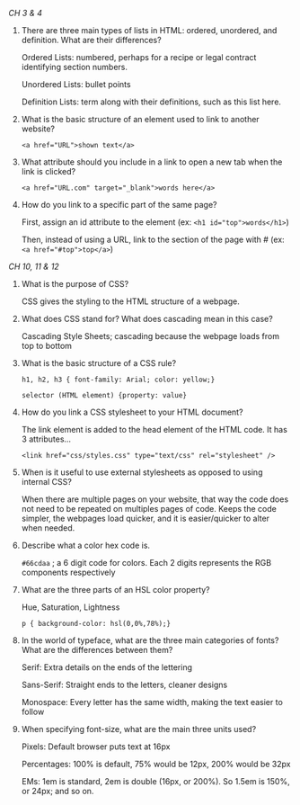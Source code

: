 *CH 3 & 4*


1. There are three main types of lists in HTML: ordered, unordered, and definition. What are their differences?

    Ordered Lists: numbered, perhaps for a recipe or legal contract identifying section numbers.
    
    Unordered Lists: bullet points
    
    Definition Lists: term along with their definitions, such as this list here.

2. What is the basic structure of an element used to link to another website?

    `<a href="URL">shown text</a>`

3. What attribute should you include in a link to open a new tab when the link is clicked?

    `<a href="URL.com" target="_blank">words here</a>`

4. How do you link to a specific part of the same page?

    First, assign an id attribute to the element (ex: ``<h1 id="top">words</h1>``)
    
    Then, instead of using a URL, link to the section of the page with # (ex: ``<a href="#top">top</a>``)

*CH 10, 11 & 12*


1. What is the purpose of CSS?

    CSS gives the styling to the HTML structure of a webpage.

2. What does CSS stand for? What does cascading mean in this case?

    Cascading Style Sheets; cascading because the webpage loads from top to bottom

3. What is the basic structure of a CSS rule?

    `h1, h2, h3 {
                font-family: Arial;
                color: yellow;}`
                
                
    `selector (HTML element) {property: value}`

4. How do you link a CSS stylesheet to your HTML document?

    The link element is added to the head element of the HTML code. It has 3 attributes...
    
    `<link href="css/styles.css" type="text/css" rel="stylesheet" />`

5. When is it useful to use external stylesheets as opposed to using internal CSS?

    When there are multiple pages on your website, that way the code does not need to be repeated on multiples pages of code. Keeps the code simpler, the webpages load quicker, and it is easier/quicker to alter when needed.

6. Describe what a color hex code is.

    `#66cdaa` ; a 6 digit code for colors. Each 2 digits represents the RGB components respectively

7. What are the three parts of an HSL color property?

    Hue, Saturation, Lightness
    
    `p {
      background-color: hsl(0,0%,78%);}`

8. In the world of typeface, what are the three main categories of fonts? What are the differences between them?

    Serif: Extra details on the ends of the lettering
    
    Sans-Serif: Straight ends to the letters, cleaner designs
    
    Monospace: Every letter has the same width, making the text easier to follow

9. When specifying font-size, what are the main three units used?

    Pixels: Default browser puts text at 16px
    
    Percentages: 100% is default, 75% would be 12px, 200% would be 32px
    
    EMs: 1em is standard, 2em is double (16px, or 200%). So 1.5em is 150%, or 24px; and so on.
